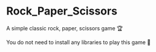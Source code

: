 # Rock_Paper_Scissors

A simple classic rock, paper, scissors game :trophy:

You do not need to install any libraries to play this game 🥇
